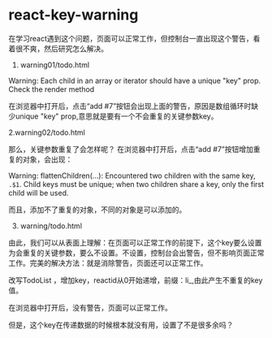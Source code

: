 # react-key-warning

在学习react遇到这个问题，页面可以正常工作，但控制台一直出现这个警告，看着很不爽，然后研究怎么解决。


1. warning01/todo.html

Warning: Each child in an array or iterator should have a unique "key" prop. Check the render method

在浏览器中打开后，点击“add #7”按钮会出现上面的警告，原因是数组循环时缺少unique "key" prop,意思就是要有一个不会重复的关键参数key。

2.warning02/todo.html

那么，关键参数重复了会怎样呢？
在浏览器中打开后，点击“add #7”按钮增加重复的对象，会出现：

 Warning: flattenChildren(...): Encountered two children with the same key, `.$1`. Child keys must be unique; when two children share a key, only the first child will be used.

而且，添加不了重复的对象，不同的对象是可以添加的。

3. warning/todo.html

由此，我们可以从表面上理解：在页面可以正常工作的前提下，这个key要么设置为会重复的关键参数，要么不设置。不设置，控制台会出警告，但不影响页面正常工作。完美的解决方法：就是消除警告，页面还可以正常工作。

改写TodoList ，增加key，reactid从0开始递增，前缀：li_,由此产生不重复的key值。

在浏览器中打开后，没有警告，页面可以正常工作。

但是，这个key在传递数据的时候根本就没有用，设置了不是很多余吗？
